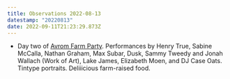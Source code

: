 ```yaml
---
title: Observations 2022-08-13
datestamp: "20220813"
date: 2022-09-11T21:23:29.873Z
---
```

- Day two of [Avrom Farm Party](https://avromfarmparty.com). Performances by Henry True, Sabine McCalla, Nathan Graham, Max Subar, Dusk, Sammy Tweedy and Jonah Wallach (Work of Art), Lake James, Elizabeth Moen, and DJ Case Oats. Tintype portraits. Deliiicious farm-raised food.
